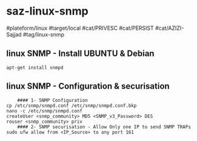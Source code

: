 # saz-linux-snmp

#plateform/linux
#target/local
#cat/PRIVESC
#cat/PERSIST
#cat/AZIZI-Sajjad
#tag/linux-snmp


## linux SNMP - Install UBUNTU & Debian
```
apt-get install snmpd
```


## linux SNMP - Configuration & securisation
```
    #### 1- SNMP Configuration
cp /etc/snmp/snmpd.conf /etc/snmp/snmpd.conf.bkp
nano -c /etc/snmp/snmpd.conf
createUser <snmp_community> MD5 <SNMP_v3_Password> DES
rouser <snmp_community> priv
    #### 2- SNMP securisation - Allow Only one IP to send SNMP TRAPs
sudo ufw allow from <IP_Source> to any port 161
```

